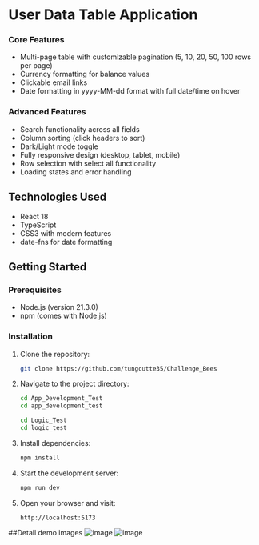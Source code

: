 # User Data Table Application

### Core Features

-  Multi-page table with customizable pagination (5, 10, 20, 50, 100 rows per page)
-  Currency formatting for balance values
-  Clickable email links
-  Date formatting in yyyy-MM-dd format with full date/time on hover

### Advanced Features

-  Search functionality across all fields
-  Column sorting (click headers to sort)
-  Dark/Light mode toggle
-  Fully responsive design (desktop, tablet, mobile)
-  Row selection with select all functionality
-  Loading states and error handling

## Technologies Used

- React 18
- TypeScript
- CSS3 with modern features
- date-fns for date formatting

## Getting Started

### Prerequisites

- Node.js (version 21.3.0)
- npm (comes with Node.js)

### Installation

1. Clone the repository:

   ```bash
   git clone https://github.com/tungcutte35/Challenge_Bees
   ```

2. Navigate to the project directory:

   ```bash
   cd App_Development_Test
   cd app_development_test
   ```

   ```bash
   cd Logic_Test
   cd logic_test
   ```

3. Install dependencies:
   ```bash
   npm install
   ```
4. Start the development server:
   ```bash
   npm run dev
   ```
5. Open your browser and visit:
   ```
   http://localhost:5173
   ```

##Detail demo images
![image](https://github.com/user-attachments/assets/e4758890-8522-46f7-b8d1-88e94da3e48c)
![image](https://github.com/user-attachments/assets/17908bff-3457-4b1c-876e-fb5746d9cb5e)




